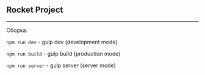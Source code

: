 ## Rocket Project

***

Сборка:

`npm run dev` - gulp dev (development mode)

`npm run build` - gulp build (production mode)

`npm run server` - gulp server (server mode)